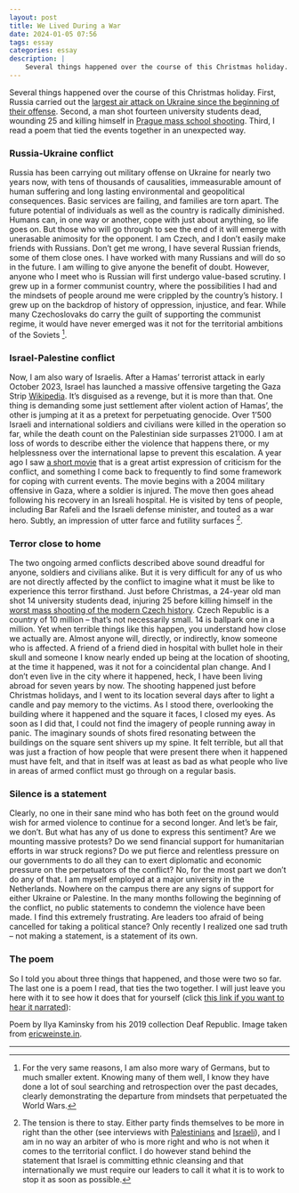 ```yaml
---
layout: post
title: We Lived During a War
date: 2024-01-05 07:56
tags: essay 
categories: essay
description: |
    Several things happened over the course of this Christmas holiday. A bombing, a shooting and a poem. This post is about what ties them together, and you are not going to like it.
---
```


Several things happened over the course of this Christmas holiday. First, Russia carried out the [largest air attack on Ukraine since the beginning of their offense](https://www.reuters.com/world/europe/russia-launches-massive-air-attack-ukraine-least-10-dead-kyiv-2023-12-29/). Second, a man shot fourteen university students dead, wounding 25 and killing himself in [Prague mass school shooting](https://en.wikipedia.org/wiki/2023_Prague_shooting). Third, I read a poem that tied the events together in an unexpected way.

### Russia-Ukraine conflict

Russia has been carrying out military offense on Ukraine for nearly two years now, with tens of thousands of causalities, immeasurable amount of human suffering and long lasting environmental and geopolitical consequences. Basic services are failing, and families are torn apart. The future potential of individuals as well as the country is radically diminished. Humans can, in one way or another, cope with just about anything, so life goes on. But those who will go through to see the end of it will emerge with unerasable animosity for the opponent.
I am Czech, and I don’t easily make friends with Russians. Don’t get me wrong, I have several Russian friends, some of them close ones. I have worked with many Russians and will do so in the future. I am willing to give anyone the benefit of doubt. However, anyone who I meet who is Russian will first undergo value-based scrutiny. I grew up in a former communist country, where the possibilities I had and the mindsets of people around me were crippled by the country’s history. I grew up on the backdrop of history of oppression, injustice, and fear. While many Czechoslovaks do carry the guilt of supporting the communist regime, it would have never emerged was it not for the territorial ambitions of the Soviets [^1].

### Israel-Palestine conflict

Now, I am also wary of Israelis. After a Hamas’ terrorist attack in early October 2023, Israel has launched a massive offensive targeting the Gaza Strip [Wikipedia](https://en.wikipedia.org/wiki/2023_Israel%E2%80%93Hamas_war). It’s disguised as a revenge, but it is more than that. One thing is demanding some just settlement after violent action of Hamas’, the other is jumping at it as a pretext for perpetuating genocide. Over 1’500 Israeli and international soldiers and civilians were killed in the operation so far, while the death count on the Palestinian side surpasses 21’000. 
I am at loss of words to describe either the violence that happens there, or my helplessness over the international lapse to prevent this escalation. A year ago I saw [a short movie](https://leidenshorts.nl/film/image-of-victory/) that is a great artist expression of criticism for the conflict, and something I come back to frequently to find some framework for coping with current events. The movie begins with a 2004 military offensive in Gaza, where a soldier is injured. The move then goes ahead following his recovery in an Isreali hospital. He is visited by tens of people, including Bar Rafeli and the Israeli defense minister, and touted as a war hero. Subtly, an impression of utter farce and futility surfaces [^2].

### Terror close to home

The two ongoing armed conflicts described above sound dreadful for anyone, soldiers and civilians alike. But it is very difficult for any of us who are not directly affected by the conflict to imagine what it must be like to experience this terror firsthand. 
Just before Christmas, a 24-year old man shot 14 university students dead, injuring 25 before killing himself in the [worst mass shooting of the modern Czech history](https://en.wikipedia.org/wiki/2023_Prague_shooting). Czech Republic is a country of 10 million – that’s not necessarily small. 14 is ballpark one in a million. Yet when terrible things like this happen, you understand how close we actually are. Almost anyone will, directly, or indirectly, know someone who is affected. A friend of a friend died in hospital with bullet hole in their skull and someone I know nearly ended up being at the location of shooting, at the time it happened, was it not for a coincidental plan change. And I don’t even live in the city where it happened, heck, I have been living abroad for seven years by now.
The shooting happened just before Christmas holidays, and I went to its location several days after to light a candle and pay memory to the victims. As I stood there, overlooking the building where it happened and the square it faces, I closed my eyes. As soon as I did that, I could not find the imagery of people running away in panic. The imaginary sounds of shots fired resonating between the buildings on the square sent shivers up my spine. It felt terrible, but all that was just a fraction of how people that were present there when it happened must have felt, and that in itself was at least as bad as what people who live in areas of armed conflict must go through on a regular basis.

### Silence is a statement

Clearly, no one in their sane mind who has both feet on the ground would wish for armed violence to continue for a second longer. And let’s be fair, we don’t. But what has any of us done to express this sentiment? Are we mounting massive protests? Do we send financial support for humanitarian efforts in war struck regions? Do we put fierce and relentless pressure on our governments to do all they can to exert diplomatic and economic pressure on the perpetuators of the conflict? No, for the most part we don’t do any of that. I am myself employed at a major university in the Netherlands. Nowhere on the campus there are any signs of support for either Ukraine or Palestine. In the many months following the beginning of the conflict, no public statements to condemn the violence have been made. I find this extremely frustrating. Are leaders too afraid of being cancelled for taking a political stance? Only recently I realized one sad truth – not making a statement, is a statement of its own.

### The poem

So I told you about three things that happened, and those were two so far. The last one is a poem I read, that ties the two together. I will just leave you here with it to see how it does that for yourself (click [this link if you want to hear it narrated](https://onbeing.org/programs/ilya-kaminsky-we-lived-happily-during-the-war/)):

<div class="img_row"> <img class="col three" src="{{ site.baseurl }}/img/kaminsky_poem.jpg" alt="" title="poem from kaminsky"/> </div>
<div class="col three caption">
Poem by Ilya Kaminsky from his 2019 collection Deaf Republic. Image taken from <a href=" https://ericweinste.in/"> ericweinste.in</a>.
</div>

---

[^1]: For the very same reasons, I am also more wary of Germans, but to much smaller extent. Knowing many of them well, I know they have done a lot of soul searching and retrospection over the past decades, clearly demonstrating the departure from mindsets that perpetuated the World Wars.
[^2]: The tension is there to stay. Either party finds themselves to be more in right than the other (see interviews with [Palestinians](https://www.youtube.com/watch?v=Ry6kpYFHnxs&ab_channel=CoreyGil-Shuster) and [Israeli](https://www.youtube.com/watch?v=JhSHTJr8S64&t=199s&ab_channel=CoreyGil-Shuster)), and I am in no way an arbiter of who is more right and who is not when it comes to the territorial conflict. I do however stand behind the statement that Israel is committing ethnic cleansing and that internationally we must require our leaders to call it what it is to work to stop it as soon as possible.
